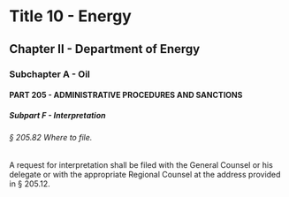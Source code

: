 
# Title 10 - Energy
## Chapter II - Department of Energy
### Subchapter A - Oil
#### PART 205 - ADMINISTRATIVE PROCEDURES AND SANCTIONS
##### Subpart F - Interpretation
###### § 205.82 Where to file.

A request for interpretation shall be filed with the General Counsel or his delegate or with the appropriate Regional Counsel at the address provided in § 205.12.
